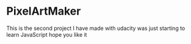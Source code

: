 # PixelArtMaker
This is the second project I have made with udacity was just starting to learn JavaScript hope you like it 
